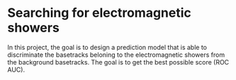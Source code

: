 # Searching for electromagnetic showers

In this project, the goal is to design a prediction model that is able to discriminate the basetracks beloning to the electromagnetic showers from the background basetracks. The goal is to get the best possible score (ROC AUC). 


